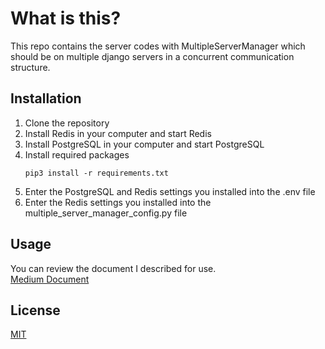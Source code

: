 # What is this?

This repo contains the server codes with MultipleServerManager which should be on multiple django servers in a concurrent communication structure.


## Installation

1. Clone the repository
2. Install Redis in your computer and start Redis
3. Install PostgreSQL in your computer and start PostgreSQL
4. Install required packages
   ```
   pip3 install -r requirements.txt
   ```
5. Enter the PostgreSQL and Redis settings you installed into the .env file
6. Enter the Redis settings you installed into the multiple_server_manager_config.py file



## Usage

You can review the document I described for use.<br>
[Medium Document](https://tarkkabasakal.medium.com/redis-pub-sub-ile-birden-fazla-django-sunucusunda-eş-zamanlı-i̇letişim-kurulması-ab8abf30e7ec)



## License
[MIT](https://choosealicense.com/licenses/mit/)
